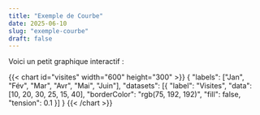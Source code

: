 ```yaml
---
title: "Exemple de Courbe"
date: 2025-06-10
slug: "exemple-courbe"
draft: false
---
```


Voici un petit graphique interactif :

{{< chart id="visites" width="600" height="300" >}}
{
  "labels": ["Jan", "Fév", "Mar", "Avr", "Mai", "Juin"],
  "datasets": [{
    "label": "Visites",
    "data": [10, 20, 30, 25, 15, 40],
    "borderColor": "rgb(75, 192, 192)",
    "fill": false,
    "tension": 0.1
  }]
}
{{< /chart >}}

